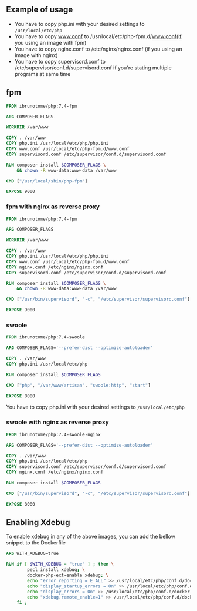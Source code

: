 ## Example of usage

- You have to copy php.ini with your desired settings to `/usr/local/etc/php`
- You have to copy www.conf to /usr/local/etc/php-fpm.d/www.conf(if you using an image with fpm)
- You have to copy nginx.conf to /etc/nginx/nginx.conf (if you using an image with nginx)
- You have to copy supervisord.conf to /etc/supervisor/conf.d/supervisord.conf if you're stating multiple programs at same time

## fpm

```Dockerfile
FROM ibrunotome/php:7.4-fpm

ARG COMPOSER_FLAGS

WORKDIR /var/www

COPY . /var/www
COPY php.ini /usr/local/etc/php/php.ini
COPY www.conf /usr/local/etc/php-fpm.d/www.conf
COPY supervisord.conf /etc/supervisor/conf.d/supervisord.conf

RUN composer install $COMPOSER_FLAGS \
    && chown -R www-data:www-data /var/www

CMD ["/usr/local/sbin/php-fpm"]

EXPOSE 9000
```

### fpm with nginx as reverse proxy

```Dockerfile
FROM ibrunotome/php:7.4-fpm

ARG COMPOSER_FLAGS

WORKDIR /var/www

COPY . /var/www
COPY php.ini /usr/local/etc/php/php.ini
COPY www.conf /usr/local/etc/php-fpm.d/www.conf
COPY nginx.conf /etc/nginx/nginx.conf
COPY supervisord.conf /etc/supervisor/conf.d/supervisord.conf

RUN composer install $COMPOSER_FLAGS \
    && chown -R www-data:www-data /var/www

CMD ["/usr/bin/supervisord", "-c", "/etc/supervisor/supervisord.conf"]

EXPOSE 9000
```

### swoole

```Dockerfile
FROM ibrunotome/php:7.4-swoole

ARG COMPOSER_FLAGS='--prefer-dist --optimize-autoloader'

COPY . /var/www
COPY php.ini /usr/local/etc/php

RUN composer install $COMPOSER_FLAGS

CMD ["php", "/var/www/artisan", "swoole:http", "start"]

EXPOSE 8080
```

You have to copy php.ini with your desired settings to `/usr/local/etc/php`

### swoole with nginx as reverse proxy

```Dockerfile
FROM ibrunotome/php:7.4-swoole-nginx

ARG COMPOSER_FLAGS='--prefer-dist --optimize-autoloader'

COPY . /var/www
COPY php.ini /usr/local/etc/php
COPY supervisord.conf /etc/supervisor/conf.d/supervisord.conf
COPY nginx.conf /etc/nginx/nginx.conf

RUN composer install $COMPOSER_FLAGS

CMD ["/usr/bin/supervisord", "-c", "/etc/supervisor/supervisord.conf"]

EXPOSE 8080
```

## Enabling Xdebug

To enable xdebug in any of the above images, you can add the bellow snippet to the Dockerfile

```Dockerfile
ARG WITH_XDEBUG=true

RUN if [ $WITH_XDEBUG = "true" ] ; then \
        pecl install xdebug; \
        docker-php-ext-enable xdebug; \
        echo "error_reporting = E_ALL" >> /usr/local/etc/php/conf.d/docker-php-ext-xdebug.ini; \
        echo "display_startup_errors = On" >> /usr/local/etc/php/conf.d/docker-php-ext-xdebug.ini; \
        echo "display_errors = On" >> /usr/local/etc/php/conf.d/docker-php-ext-xdebug.ini; \
        echo "xdebug.remote_enable=1" >> /usr/local/etc/php/conf.d/docker-php-ext-xdebug.ini; \
    fi ;
```
